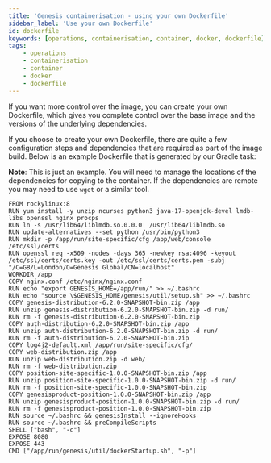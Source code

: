 ```yaml
---
title: 'Genesis containerisation - using your own Dockerfile'
sidebar_label: 'Use your own Dockerfile'
id: dockerfile
keywords: [operations, containerisation, container, docker, dockerfile]
tags:
    - operations
    - containerisation
    - container
    - docker
    - dockerfile
---
```


If you want more control over the image, you can create your own Dockerfile, which gives you complete control over the base image and the versions of the underlying dependencies.

If you choose to create your own Dockerfile, there are quite a few configuration steps and dependencies that are required as part of the image build. Below is an example Dockerfile that is generated by our Gradle task:

**Note**: This is just an example. You will need to manage the locations of the dependencies for copying to the container. If the dependencies are remote you may need to use `wget` or a similar tool.

```docker
FROM rockylinux:8
RUN yum install -y unzip ncurses python3 java-17-openjdk-devel lmdb-libs openssl nginx procps
RUN ln -s /usr/lib64/liblmdb.so.0.0.0  /usr/lib64/liblmdb.so
RUN update-alternatives --set python /usr/bin/python3
RUN mkdir -p /app/run/site-specific/cfg /app/web/console /etc/ssl/certs
RUN openssl req -x509 -nodes -days 365 -newkey rsa:4096 -keyout /etc/ssl/certs/certs.key -out /etc/ssl/certs/certs.pem -subj "/C=GB/L=London/O=Genesis Global/CN=localhost"
WORKDIR /app
COPY nginx.conf /etc/nginx/nginx.conf
RUN echo "export GENESIS_HOME=/app/run/" >> ~/.bashrc
RUN echo "source \$GENESIS_HOME/genesis/util/setup.sh" >> ~/.bashrc
COPY genesis-distribution-6.2.0-SNAPSHOT-bin.zip /app
RUN unzip genesis-distribution-6.2.0-SNAPSHOT-bin.zip -d run/
RUN rm -f genesis-distribution-6.2.0-SNAPSHOT-bin.zip
COPY auth-distribution-6.2.0-SNAPSHOT-bin.zip /app
RUN unzip auth-distribution-6.2.0-SNAPSHOT-bin.zip -d run/
RUN rm -f auth-distribution-6.2.0-SNAPSHOT-bin.zip
COPY log4j2-default.xml /app/run/site-specific/cfg/
COPY web-distribution.zip /app
RUN unzip web-distribution.zip -d web/
RUN rm -f web-distribution.zip
COPY position-site-specific-1.0.0-SNAPSHOT-bin.zip /app
RUN unzip position-site-specific-1.0.0-SNAPSHOT-bin.zip -d run/
RUN rm -f position-site-specific-1.0.0-SNAPSHOT-bin.zip
COPY genesisproduct-position-1.0.0-SNAPSHOT-bin.zip /app
RUN unzip genesisproduct-position-1.0.0-SNAPSHOT-bin.zip -d run/
RUN rm -f genesisproduct-position-1.0.0-SNAPSHOT-bin.zip
RUN source ~/.bashrc && genesisInstall --ignoreHooks
RUN source ~/.bashrc && preCompileScripts
SHELL ["bash", "-c"]
EXPOSE 8080
EXPOSE 443
CMD ["/app/run/genesis/util/dockerStartup.sh", "-p"]
```
